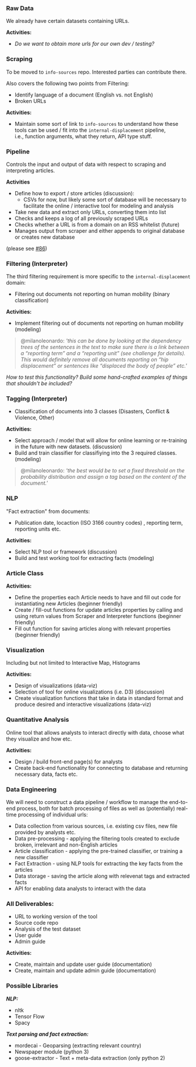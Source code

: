 
### Raw Data
We already have certain datasets containing URLs.

__Activities:__
- *Do we want to obtain more urls for our own dev / testing?*

### Scraping
To be moved to `info-sources` repo. Interested parties can contribute there.

Also covers the following two points from Filtering:
- Identify language of a document (English vs. not English)
- Broken URLs

__Activities:__
- Maintain some sort of link to `info-sources` to understand how these tools can be used / fit into the `internal-displacement` pipeline,  
i.e., function arguments, what they return, API type stuff.

### Pipeline
Controls the input and output of data with respect to scraping and interpreting articles.

__Activities__
- Define how to export / store articles (discussion):
    + CSVs for now, but likely some sort of database will be necessary to facilitate the online / interactive tool for modeling and analysis
- Take new data and extract only URLs, converting them into list
- Checks and keeps a log of all previously scraped URLs
- Checks whether a URL is from a domain on an RSS whitelist (future)
- Manages output from scraper and either appends to original database or creates new database

(please see [#86](https://github.com/Data4Democracy/internal-displacement/issues/86))

### Filtering (Interpreter)
The third filtering requirement is more specific to the `internal-displacement` domain:

- Filtering out documents not reporting on human mobility (binary classification)

__Activities:__
- Implement filtering out of documents not reporting on human mobility (modeling)

> @milanoleonardo: *'this can be done by looking at the dependency trees of the sentences in the text to make sure there is a link between a “reporting term” and a “reporting unit” (see challenge for details). This would definitely remove all documents reporting on “hip displacement” or sentences like “displaced the body of people” etc.'*

*How to test this functionality? Build some hand-crafted examples of things that shouldn't be included?*

### Tagging (Interpreter)

- Classification of documents into 3 classes (Disasters, Conflict & Violence, Other)

__Activities:__
- Select approach / model that will allow for online learning or re-training in the future with new datasets. (discussion)
- Build and train classifier for classifiying into the 3 required classes. (modeling)

> @milanoleonardo: *'the best would be to set a fixed threshold on the probability distribution and assign a tag based on the content of the document.'*

### NLP

"Fact extraction" from documents:
- Publication date, locaction (ISO 3166 country codes) , reporting term, reporting units etc.

__Activities:__
- Select NLP tool or framework (discussion)
- Build and test working tool for extracting facts (modeling)

### Article Class

__Activities:__
- Define the properties each Article needs to have and fill out code for instantiating new Articles (beginner friendly)
- Create / fill-out functions for update articles properties by calling and using return values from Scraper and Interpreter functions (beginner friendly)
- Fill out function for saving articles along with relevant properties (beginner friendly)

### Visualization

Including but not limited to Interactive Map, Histograms

__Activities:__
- Design of visualizations (data-viz)
- Selection of tool for online visualizations (i.e. D3) (discussion)
- Create visualization functions that take in data in standard format and produce desired and interactive visualizations (data-viz)

### Quantitative Analysis

Online tool that allows analysts to interact directly with data, choose what they visualize and how etc.

__Activities:__
- Design / build front-end page(s) for analysts
- Create back-end functionality for connecting to database and returning necessary data, facts etc.


### Data Engineering

We will need to construct a data pipeline / workflow to manage the end-to-end process, both for batch processing of files as well as (potentially) real-time processing of individual urls:

+ Data collection from various sources, i.e. existing csv files, new file provided by analysts etc.
+ Data pre-processing - applying the filtering tools created to exclude broken, irrelevant and non-English articles
+ Article classification - applying the pre-trained classifier, or training a new classifier
+ Fact Extraction - using NLP tools for extracting the key facts from the articles
+ Data storage - saving the article along with relevenat tags and extracted facts
+ API for enabling data analysts to interact with the data


### All Deliverables:

- URL to working version of the tool
- Source code repo
- Analysis of the test dataset
- User guide
- Admin guide

__Activities:__
- Create, maintain and update user guide (documentation)
- Create, maintain and update admin guide (documentation)


### Possible Libraries

___NLP:___
- nltk
- Tensor Flow
- Spacy

___Text parsing and fact extraction:___
- mordecai - Geoparsing (extracting relevant country)
- Newspaper module (python 3)
- goose-extractor - Text + meta-data extraction (only python 2)


